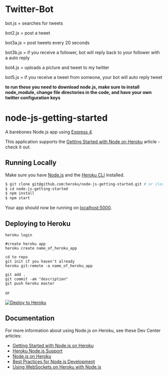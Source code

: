
# Twitter-Bot

bot.js = searches for tweets

bot2.js = post a tweet

bot3a.js = post tweets every 20 seconds

bot3b.js = if you receive a follower, bot will reply back to your follower with a auto reply

bot4.js = uploads a picture and tweet to my twitter

bot5.js = if you receive a tweet from someone, your bot will auto reply tweet 

**to run these you need to download node.js, make sure to install node_module, change file directories in the code, and have your own twitter configuration keys**

# node-js-getting-started

A barebones Node.js app using [Express 4](http://expressjs.com/).

This application supports the [Getting Started with Node on Heroku](https://devcenter.heroku.com/articles/getting-started-with-nodejs) article - check it out.

## Running Locally

Make sure you have [Node.js](http://nodejs.org/) and the [Heroku CLI](https://cli.heroku.com/) installed.

```sh
$ git clone git@github.com:heroku/node-js-getting-started.git # or clone your own fork
$ cd node-js-getting-started
$ npm install
$ npm start
```

Your app should now be running on [localhost:5000](http://localhost:5000/).

## Deploying to Heroku

```
heroku login

#create heroku app
heroku create name_of_heroku_app

cd to repo
git init if you haven't already
heroku git:remote -a name_of_heroku_app

git add . 
git commit -am "description"
git push heroku master
```
or

[![Deploy to Heroku](https://www.herokucdn.com/deploy/button.png)](https://heroku.com/deploy)

## Documentation

For more information about using Node.js on Heroku, see these Dev Center articles:

- [Getting Started with Node.js on Heroku](https://devcenter.heroku.com/articles/getting-started-with-nodejs)
- [Heroku Node.js Support](https://devcenter.heroku.com/articles/nodejs-support)
- [Node.js on Heroku](https://devcenter.heroku.com/categories/nodejs)
- [Best Practices for Node.js Development](https://devcenter.heroku.com/articles/node-best-practices)
- [Using WebSockets on Heroku with Node.js](https://devcenter.heroku.com/articles/node-websockets)

